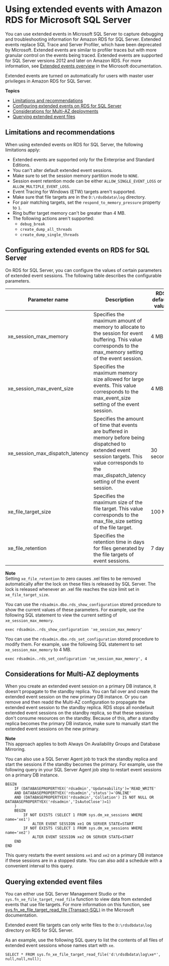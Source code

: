 # Using extended events with Amazon RDS for Microsoft SQL Server<a name="SQLServer.ExtendedEvents"></a>

You can use extended events in Microsoft SQL Server to capture debugging and troubleshooting information for Amazon RDS for SQL Server\. Extended events replace SQL Trace and Server Profiler, which have been deprecated by Microsoft\. Extended events are similar to profiler traces but with more granular control on the events being traced\. Extended events are supported for SQL Server versions 2012 and later on Amazon RDS\. For more information, see [Extended events overview](https://docs.microsoft.com/en-us/sql/relational-databases/extended-events/extended-events) in the Microsoft documentation\.

Extended events are turned on automatically for users with master user privileges in Amazon RDS for SQL Server\.

**Topics**
+ [Limitations and recommendations](#SQLServer.ExtendedEvents.Limits)
+ [Configuring extended events on RDS for SQL Server](#SQLServer.ExtendedEvents.Config)
+ [Considerations for Multi\-AZ deployments](#SQLServer.ExtendedEvents.MAZ)
+ [Querying extended event files](#SQLServer.ExtendedEvents.Querying)

## Limitations and recommendations<a name="SQLServer.ExtendedEvents.Limits"></a>

When using extended events on RDS for SQL Server, the following limitations apply:
+ Extended events are supported only for the Enterprise and Standard Editions\.
+ You can't alter default extended event sessions\.
+ Make sure to set the session memory partition mode to `NONE`\.
+ Session event retention mode can be either `ALLOW_SINGLE_EVENT_LOSS` or `ALLOW_MULTIPLE_EVENT_LOSS`\.
+ Event Tracing for Windows \(ETW\) targets aren't supported\.
+ Make sure that file targets are in the `D:\rdsdbdata\log` directory\.
+ For pair matching targets, set the `respond_to_memory_pressure` property to `1`\.
+ Ring buffer target memory can't be greater than 4 MB\.
+ The following actions aren't supported:
  + `debug_break`
  + `create_dump_all_threads`
  + `create_dump_single_threads`

## Configuring extended events on RDS for SQL Server<a name="SQLServer.ExtendedEvents.Config"></a>

On RDS for SQL Server, you can configure the values of certain parameters of extended event sessions\. The following table describes the configurable parameters\.


| Parameter name | Description | RDS default value | Minimum value | Maximum value | 
| --- | --- | --- | --- | --- | 
| xe\_session\_max\_memory | Specifies the maximum amount of memory to allocate to the session for event buffering\. This value corresponds to the max\_memory setting of the event session\. | 4 MB | 4 MB | 8 MB | 
| xe\_session\_max\_event\_size | Specifies the maximum memory size allowed for large events\. This value corresponds to the max\_event\_size setting of the event session\. | 4 MB | 4 MB | 8 MB | 
| xe\_session\_max\_dispatch\_latency | Specifies the amount of time that events are buffered in memory before being dispatched to extended event session targets\. This value corresponds to the max\_dispatch\_latency setting of the event session\. | 30 seconds | 1 second | 30 seconds | 
| xe\_file\_target\_size | Specifies the maximum size of the file target\. This value corresponds to the max\_file\_size setting of the file target\. | 100 MB | 10 MB | 1 GB | 
| xe\_file\_retention | Specifies the retention time in days for files generated by the file targets of event sessions\. | 7 days | 0 days | 7 days | 

**Note**  
Setting `xe_file_retention` to zero causes \.xel files to be removed automatically after the lock on these files is released by SQL Server\. The lock is released whenever an \.xel file reaches the size limit set in `xe_file_target_size`\.

You can use the `rdsadmin.dbo.rds_show_configuration` stored procedure to show the current values of these parameters\. For example, use the following SQL statement to view the current setting of `xe_session_max_memory`\.

```
exec rdsadmin..rds_show_configuration 'xe_session_max_memory'
```

You can use the `rdsadmin.dbo.rds_set_configuration` stored procedure to modify them\. For example, use the following SQL statement to set `xe_session_max_memory` to 4 MB\.

```
exec rdsadmin..rds_set_configuration 'xe_session_max_memory', 4
```

## Considerations for Multi\-AZ deployments<a name="SQLServer.ExtendedEvents.MAZ"></a>

When you create an extended event session on a primary DB instance, it doesn't propagate to the standby replica\. You can fail over and create the extended event session on the new primary DB instance\. Or you can remove and then readd the Multi\-AZ configuration to propagate the extended event session to the standby replica\. RDS stops all nondefault extended event sessions on the standby replica, so that these sessions don't consume resources on the standby\. Because of this, after a standby replica becomes the primary DB instance, make sure to manually start the extended event sessions on the new primary\.

**Note**  
This approach applies to both Always On Availability Groups and Database Mirroring\.

You can also use a SQL Server Agent job to track the standby replica and start the sessions if the standby becomes the primary\. For example, use the following query in your SQL Server Agent job step to restart event sessions on a primary DB instance\.

```
BEGIN
    IF (DATABASEPROPERTYEX('rdsadmin','Updateability')='READ_WRITE'
    AND DATABASEPROPERTYEX('rdsadmin','status')='ONLINE'
    AND (DATABASEPROPERTYEX('rdsadmin','Collation') IS NOT NULL OR DATABASEPROPERTYEX('rdsadmin','IsAutoClose')=1)
    )
    BEGIN
        IF NOT EXISTS (SELECT 1 FROM sys.dm_xe_sessions WHERE name='xe1')
            ALTER EVENT SESSION xe1 ON SERVER STATE=START
        IF NOT EXISTS (SELECT 1 FROM sys.dm_xe_sessions WHERE name='xe2')
            ALTER EVENT SESSION xe2 ON SERVER STATE=START
    END
END
```

This query restarts the event sessions `xe1` and `xe2` on a primary DB instance if these sessions are in a stopped state\. You can also add a schedule with a convenient interval to this query\.

## Querying extended event files<a name="SQLServer.ExtendedEvents.Querying"></a>

You can either use SQL Server Management Studio or the `sys.fn_xe_file_target_read_file` function to view data from extended events that use file targets\. For more information on this function, see [sys\.fn\_xe\_file\_target\_read\_file \(Transact\-SQL\)](https://docs.microsoft.com/en-us/sql/relational-databases/system-functions/sys-fn-xe-file-target-read-file-transact-sql) in the Microsoft documentation\.

Extended event file targets can only write files to the `D:\rdsdbdata\log` directory on RDS for SQL Server\.

As an example, use the following SQL query to list the contents of all files of extended event sessions whose names start with `xe`\.

```
SELECT * FROM sys.fn_xe_file_target_read_file('d:\rdsdbdata\log\xe*', null,null,null);
```